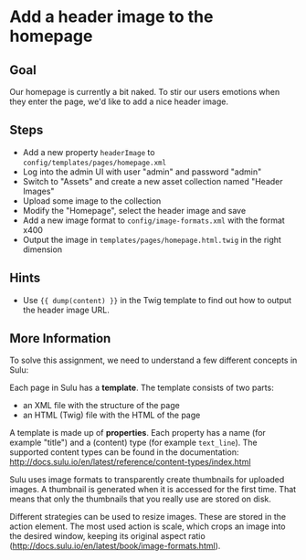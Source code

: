 Add a header image to the homepage
==================================

Goal
----

Our homepage is currently a bit naked. To stir our users emotions when they 
enter the page, we'd like to add a nice header image.

Steps
-----

* Add a new property `headerImage` to `config/templates/pages/homepage.xml`
* Log into the admin UI with user "admin" and password "admin"
* Switch to "Assets" and create a new asset collection named "Header Images"
* Upload some image to the collection
* Modify the "Homepage", select the header image and save
* Add a new image format to `config/image-formats.xml` with the format x400 
* Output the image in `templates/pages/homepage.html.twig` in the right dimension

Hints
-----

* Use `{{ dump(content) }}` in the Twig template to find out how to output the
  header image URL.

More Information
----------------

To solve this assignment, we need to understand a few different concepts in Sulu:

Each page in Sulu has a **template**. The template consists of two parts:

* an XML file with the structure of the page
* an HTML (Twig) file with the HTML of the page

A template is made up of **properties**. Each property has a name (for example 
"title") and a (content) type (for example `text_line`). The supported content
types can be found in the documentation:
http://docs.sulu.io/en/latest/reference/content-types/index.html

Sulu uses image formats to transparently create thumbnails for uploaded images. 
A thumbnail is generated when it is accessed for the first time. That means that 
only the thumbnails that you really use are stored on disk.

Different strategies can be used to resize images. These are stored in the action element. 
The most used action is scale, which crops an image into the desired window, 
keeping its original aspect ratio (http://docs.sulu.io/en/latest/book/image-formats.html).
